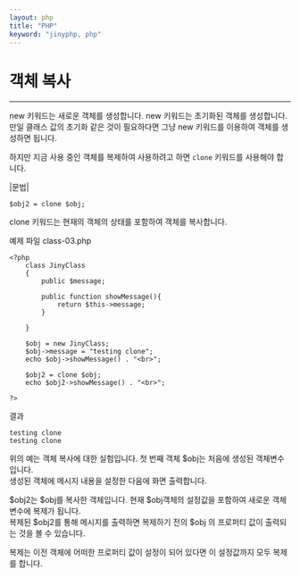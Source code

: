 ```yaml
---
layout: php
title: "PHP"
keyword: "jinyphp, php"
---
```


# 객체 복사
---
new 키워드는 새로운 객체를 생성합니다. new 키워드는 초기화된 객체를 생성합니다.  
만일 클래스 값의 초기화 같은 것이 필요하다면 그냥 new 키워드를 이용하여 객체를 생성하면 됩니다.

하지만 지금 사용 중인 객체를 복제하여 사용하려고 하면 `clone` 키워드를 사용해야 합니다. 

|문법|
```
$obj2 = clone $obj;
```
 
clone 키워드는 현재의 객체의 상태를 포함하여 객체를 복사합니다.

예제 파일 class-03.php
```
<?php
	class JinyClass
	{
		public $message;

		public function showMessage(){
			return $this->message;
		}

	}

	$obj = new JinyClass;
	$obj->message = "testing clone";
	echo $obj->showMessage() . "<br>";

	$obj2 = clone $obj;
	echo $obj2->showMessage() . "<br>";

?>
```

결과
```
testing clone
testing clone
```

위의 예는 객체 복사에 대한 실험입니다. 첫 번째 객체 $obj는 처음에 생성된 객체변수입니다.  
생성된 객체에 메시지 내용을 설정한 다음에 화면 출력합니다.

$obj2는 $obj를 복사한 객체입니다. 현재 $obj객체의 설정값을 포함하여 새로운 객체변수에 복제가 됩니다.  
복제된 $obj2를 통해 메시지를 출력하면 복제하기 전의 $obj 의 프로퍼티 값이 출력되는 것을 볼 수 있습니다.

복제는 이전 객체에 어떠한 프로퍼티 값이 설정이 되어 있다면 이 설정값까지 모두 복제를 합니다.  

